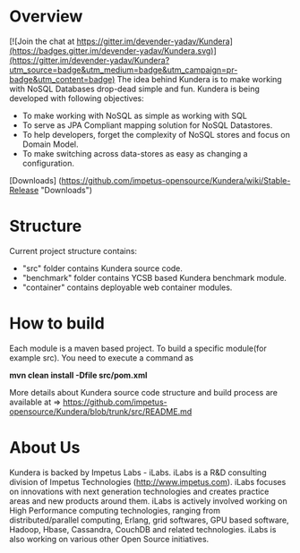 Overview
=========

[![Join the chat at https://gitter.im/devender-yadav/Kundera](https://badges.gitter.im/devender-yadav/Kundera.svg)](https://gitter.im/devender-yadav/Kundera?utm_source=badge&utm_medium=badge&utm_campaign=pr-badge&utm_content=badge)
The idea behind Kundera is to make working with NoSQL Databases drop-dead simple and fun. Kundera is being developed with following objectives:

*  To make working with NoSQL as simple as working with SQL
*  To serve as JPA Compliant mapping solution for NoSQL Datastores.
*	To help developers, forget the complexity of NoSQL stores and focus on Domain Model.
*	To make switching across data-stores as easy as changing a configuration.


[Downloads] (https://github.com/impetus-opensource/Kundera/wiki/Stable-Release "Downloads")


Structure
=========
Current project structure contains:
* "src" folder contains Kundera source code.
* "benchmark" folder contains YCSB based Kundera benchmark module.
* "container" contains deployable web container modules.

How to build
============
Each module is a maven based project. To build a specific module(for example src). You need to execute a command as 

<b>mvn clean install -Dfile src/pom.xml </b>

More details about Kundera source code structure and build process are available at => 
https://github.com/impetus-opensource/Kundera/blob/trunk/src/README.md


About Us
========
Kundera is backed by Impetus Labs - iLabs. iLabs is a R&D consulting division of Impetus Technologies (http://www.impetus.com). iLabs focuses on innovations with next generation technologies and creates practice areas and new products around them. iLabs is actively involved working on High Performance computing technologies, ranging from distributed/parallel computing, Erlang, grid softwares, GPU based software, Hadoop, Hbase, Cassandra, CouchDB and related technologies. iLabs is also working on various other Open Source initiatives.
